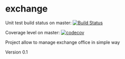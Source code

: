 # exchange

Unit test build status on master: [![Build Status](https://travis-ci.org/maciejskro/exchange.svg?branch=master)](https://travis-ci.org/maciejskro/exchange)

Coverage level on master: [![codecov](https://codecov.io/gh/maciejskro/exchange/branch/master/graph/badge.svg)](https://codecov.io/gh/maciejskro/exchange)

Project allow to manage exchange office in simple way

Version 0.1